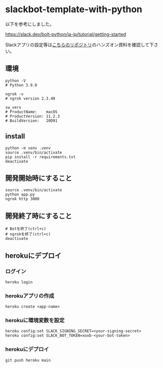 # slackbot-template-with-python
以下を参考にしました。

https://slack.dev/bolt-python/ja-jp/tutorial/getting-started

Slackアプリの設定等は[こちらのリポジトリ](https://github.com/yukinissie/tst-hackathon-with-slackbot)のハンズオン資料を確認して下さい。

## 環境
```
python -V
# Python 3.9.0

ngrok -v
# ngrok version 2.3.40

sw_vers
# ProductName:    macOS
# ProductVersion: 11.2.3
# BuildVersion:   20D91
```

## install
```
python -m venv .venv
source .venv/bin/activate
pip install -r requirements.txt
deactivate
```

## 開発開始時にすること
```
source .venv/bin/activate
python app.py
ngrok http 3000
```

## 開発終了時にすること
```
# Botを終了(ctrl+c)
# ngrokを終了(ctrl+c)
deactivate
```

## herokuにデプロイ
### ログイン
```
heroku login
```

### herokuアプリの作成

```
heroku create <app-name>
```

### herokuに環境変数を設定
```
heroku config:set SLACK_SIGNING_SECRET=<your-signing-secret>
heroku config:set SLACK_BOT_TOKEN=xoxb-<your-bot-token>
```

### herokuにデプロイ
```
git push heroku main
```
